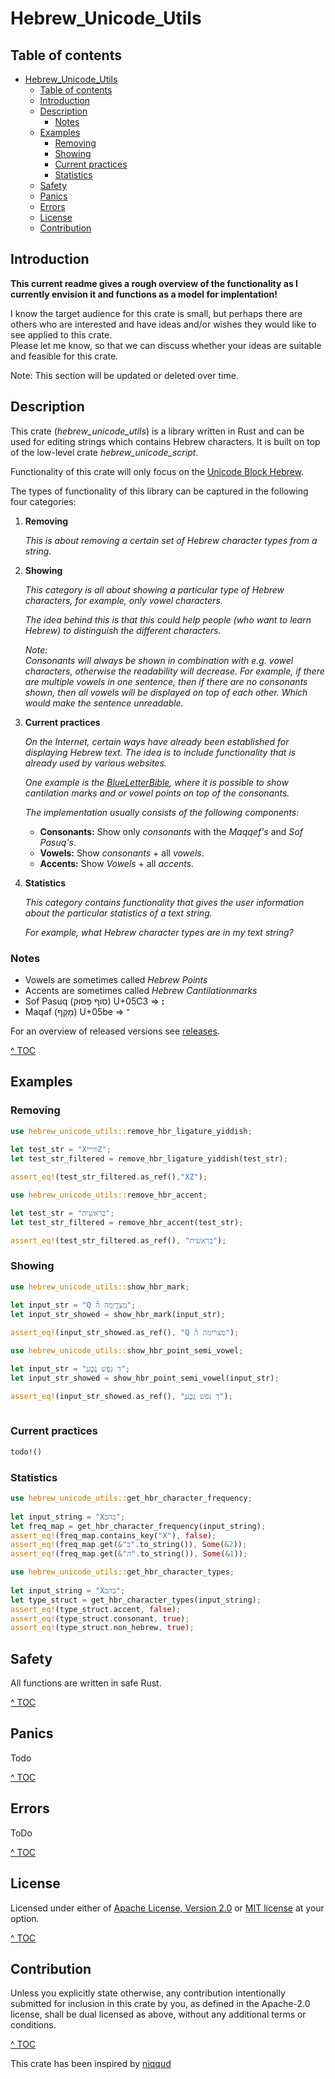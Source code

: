 # Hebrew_Unicode_Utils
## Table of contents <a name="toc"></a>
- [Hebrew\_Unicode\_Utils](#hebrew_unicode_utils)
  - [Table of contents ](#table-of-contents-)
  - [Introduction](#introduction)
  - [Description ](#description-)
    - [Notes](#notes)
  - [Examples](#examples)
    - [Removing](#removing)
    - [Showing](#showing)
    - [Current practices](#current-practices)
    - [Statistics](#statistics)
  - [Safety ](#safety-)
  - [Panics ](#panics-)
  - [Errors ](#errors-)
  - [License ](#license-)
  - [Contribution ](#contribution-)

## Introduction

**This current readme gives a rough overview of the functionality as I currently envision it and functions as a model for implentation!**

I know the target audience for this crate is small, but perhaps there are others who are interested and have ideas and/or wishes they would like to see applied to this crate.   
Please let me know, so that we can discuss whether your ideas are suitable and feasible for this crate. 

Note: This section will be updated or deleted over time.

## Description <a name="description"></a>

This crate (*hebrew_unicode_utils*) is a library written in Rust and can be used for editing strings which contains Hebrew characters. It is built on top of the low-level crate *hebrew_unicode_script*.

Functionality of this crate will only focus on the [Unicode Block Hebrew](https://www.unicode.org/charts/PDF/U0590.pdf).

The types of functionality of this library can be captured in the following four categories:

1. **Removing**

   *This is about removing a certain set of Hebrew character types from a string.*


2. **Showing**
   
   *This category is all about showing a particular type of Hebrew characters, for example, only vowel characters.*

   *The idea behind this is that this could help people (who want to learn Hebrew) to distinguish the different characters.*

   *Note:*  
   *Consonants will always be shown in combination with e.g. vowel characters, otherwise the readability will decrease. For example, if there are multiple vowels in one sentence, then if there are no consonants  shown, then all vowels will be displayed on top of each other. Which would make the sentence unreadable.*


3. **Current practices**
   
   *On the Internet, certain ways have already been established for displaying Hebrew text.* 
   *The idea is to include functionality that is already used by various websites.*

   *One example is the [BlueLetterBible](https://www.blueletterbible.org/wlc/gen/1/1/s_1001), where it is possible to show  cantilation marks and or vowel points on top of the consonants.* 

   *The implementation usually consists of the following components:*
   - **Consonants:** Show only *consonants* with the *Maqqef's* and *Sof Pasuq's*.   
   -  **Vowels:** Show *consonants* + all *vowels*.   
   -  **Accents:** Show *Vowels* + all *accents.*


4. **Statistics**
   
   *This category contains functionality that gives the user information about the particular statistics of a text string.*

   *For example, what Hebrew character types are in my text string?*

### Notes

- Vowels are sometimes called *Hebrew Points*
- Accents are sometimes called *Hebrew Cantilationmarks*
- Sof Pasuq (סוֹף פָּסוּק) U+05C3  => **׃׃**
- Maqaf (מַקָּף) U+05be => **־**

For an overview of released versions see [releases](https://github.com/Roestdev/hebrew_unicode_utils/releases).

[^ TOC](#toc)

## Examples

### Removing

```rust
use hebrew_unicode_utils::remove_hbr_ligature_yiddish;
    
let test_str = "XװױײZ";
let test_str_filtered = remove_hbr_ligature_yiddish(test_str);

assert_eq!(test_str_filtered.as_ref(),"XZ");
```

```rust   
use hebrew_unicode_utils::remove_hbr_accent;

let test_str = "בְּרֵאשִׁ֖ית";
let test_str_filtered = remove_hbr_accent(test_str);

assert_eq!(test_str_filtered.as_ref(), "בְּרֵאשִׁית");
```
### Showing

```rust   
use hebrew_unicode_utils::show_hbr_mark;

let input_str = "Q מִצְרָ֑יְמָה ה֯";
let input_str_showed = show_hbr_mark(input_str);
        
assert_eq!(input_str_showed.as_ref(), "Q מצרימה ה֯");
```

```rust   
use hebrew_unicode_utils::show_hbr_point_semi_vowel;

let input_str = "ֲדְ נָפֶשׁ גֱכֳע";
let input_str_showed = show_hbr_point_semi_vowel(input_str);

assert_eq!(input_str_showed.as_ref(), "ֲדְ נפש גֱכֳע");
    
```
### Current practices

```txt   
todo!()
```

### Statistics

```rust   
use hebrew_unicode_utils::get_hbr_character_frequency;
    
let input_string = "Xבהב";
let freq_map = get_hbr_character_frequency(input_string);
assert_eq!(freq_map.contains_key("X"), false);
assert_eq!(freq_map.get(&"ב".to_string()), Some(&2));  
assert_eq!(freq_map.get(&"ה".to_string()), Some(&1));
```

```rust   
use hebrew_unicode_utils::get_hbr_character_types;
    
let input_string = "Xבהב";
let type_struct = get_hbr_character_types(input_string);
assert_eq!(type_struct.accent, false);
assert_eq!(type_struct.consonant, true);
assert_eq!(type_struct.non_hebrew, true);
```

## Safety <a name="safety"></a>

All functions are written in safe Rust.


[^ TOC](#toc)

## Panics <a name="panics"></a>

Todo

[^ TOC](#toc)

## Errors <a name="errors"></a>

ToDo

[^ TOC](#toc)

## License <a name="license"></a>

Licensed under either of <a href="LICENSE-APACHE">Apache License, Version
2.0</a> or <a href="LICENSE-MIT">MIT license</a> at your option.

[^ TOC](#toc)

## Contribution <a name="contribution"></a>

Unless you explicitly state otherwise, any contribution intentionally submitted
for inclusion in this crate by you, as defined in the Apache-2.0 license, shall
be dual licensed as above, without any additional terms or conditions.

[^ TOC](#toc)

This crate has been inspired by [niqqud](https://crates.io/crates/niqqud)